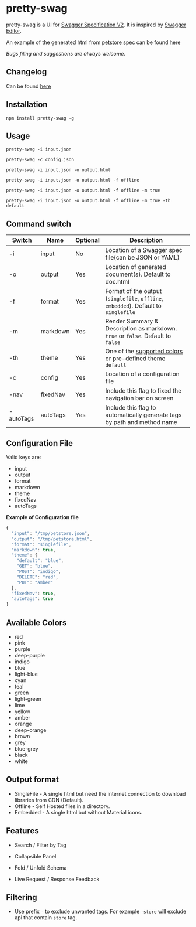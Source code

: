 # pretty-swag

pretty-swag is a UI for [Swagger Specification V2](https://github.com/OAI/OpenAPI-Specification). It is inspired by [Swagger Editor](http://swagger.io/swagger-editor/).

An example of the generated html from [petstore spec](http://petstore.swagger.io/v2/swagger.json) can be found [here](http://htmlpreview.github.com/?https://raw.githubusercontent.com/twskj/pretty-swag/gh-pages/examples/pet.html)

*Bugs filing and suggestions are always welcome.*

## Changelog
Can be found [here](CHANGELOG.md)

## Installation

```Shell
npm install pretty-swag -g
```

## Usage

```Shell
pretty-swag -i input.json
```

```Shell
pretty-swag -c config.json
```

```Shell
pretty-swag -i input.json -o output.html
```

```Shell
pretty-swag -i input.json -o output.html -f offline
```

```Shell
pretty-swag -i input.json -o output.html -f offline -m true
```

```Shell
pretty-swag -i input.json -o output.html -f offline -m true -th default
```

## Command switch

| Switch  | Name     | Optional | Description                                                                          |
| ------- | -------- | -------- | ------------------------------------------------------------------------------------ |
|   -i    | input    |       No | Location of a Swagger spec file(can be JSON or YAML)                                 |
|   -o    | output   |      Yes | Location of generated document(s). Default to doc.html                               |
|   -f    | format   |      Yes | Format of the output (`singlefile`, `offline`, `embedded`). Default to `singlefile`  |
|   -m    | markdown |      Yes | Render Summary & Description as markdown. `true` or `false`. Default to `false`      |
|   -th   | theme    |      Yes | One of the [supported colors](#available-colors) or pre-defined theme `default`      |
|   -c    | config   |      Yes | Location of a configuration file                                                     |
|   -nav  | fixedNav |      Yes | Include this flag to fixed the navigation bar on screen                              |
|-autoTags| autoTags |      Yes | Include this flag to automatically generate tags by path and method name             |


## Configuration File

Valid keys are:
 - input
 - output
 - format
 - markdown
 - theme
 - fixedNav
 - autoTags

**Example of Configuration file**
```javascript
{
  "input": "/tmp/petstore.json",
  "output": "/tmp/petstore.html",
  "format": "singlefile",
  "markdown": true,
  "theme": {
    "default": "blue",
    "GET": "blue",
    "POST": "indigo",
    "DELETE": "red",
    "PUT": "amber"
  },
  "fixedNav": true,
  "autoTags": true
}
```

## Available Colors

- red
- pink
- purple
- deep-purple
- indigo
- blue
- light-blue
- cyan
- teal
- green
- light-green
- lime
- yellow
- amber
- orange
- deep-orange
- brown
- grey
- blue-grey
- black
- white


## Output format

 - SingleFile - A single html but need the internet connection to download libraries from CDN (Default).
 - Offline - Self Hosted files in a directory.
 - Embedded - A single html but without Material icons.


## Features

- Search / Filter by Tag

- Collapsible Panel

- Fold / Unfold Schema

- Live Request / Response Feedback

## Filtering

- Use prefix `-` to exclude unwanted tags. For example `-store` will exclude api that contain `store` tag.
